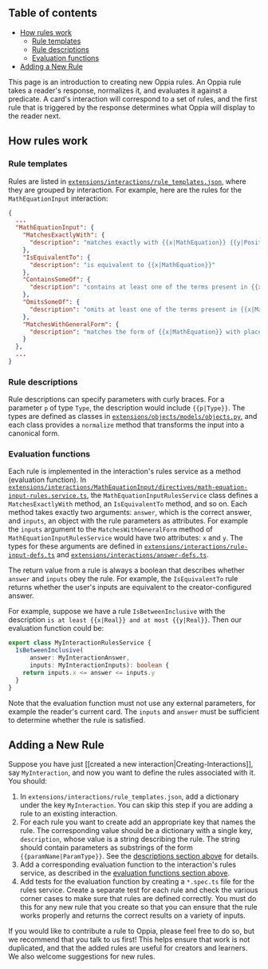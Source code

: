 ## Table of contents

* [How rules work](#how-rules-work)
  * [Rule templates](#rule-templates)
  * [Rule descriptions](#rule-descriptions)
  * [Evaluation functions](#evaluation-functions)
* [Adding a New Rule](#adding-a-new-rule)

This page is an introduction to creating new Oppia rules. An Oppia rule takes a reader's response, normalizes it, and evaluates it against a predicate. A card's interaction will correspond to a set of rules, and the first rule that is triggered by the response determines what Oppia will display to the reader next.

## How rules work

### Rule templates

Rules are listed in [`extensions/interactions/rule_templates.json`](https://github.com/oppia/oppia/blob/develop/extensions/interactions/rule_templates.json), where they are grouped by interaction. For example, here are the rules for the `MathEquationInput` interaction:

```json
{
  ...
  "MathEquationInput": {
    "MatchesExactlyWith": {
      "description": "matches exactly with {{x|MathEquation}} {{y|PositionOfTerms}}"
    },
    "IsEquivalentTo": {
      "description": "is equivalent to {{x|MathEquation}}"
    },
    "ContainsSomeOf": {
      "description": "contains at least one of the terms present in {{x|MathEquation}} {{y|PositionOfTerms}}"
    },
    "OmitsSomeOf": {
      "description": "omits at least one of the terms present in {{x|MathEquation}} {{y|PositionOfTerms}}"
    },
    "MatchesWithGeneralForm": {
      "description": "matches the form of {{x|MathEquation}} with placeholders {{y|SetOfAlgebraicIdentifier}}"
    }
  },
  ...
}
```

### Rule descriptions

Rule descriptions can specify parameters with curly braces. For a parameter `p` of type `Type`, the description would include `{{p|Type}}`. The types are defined as classes in [`extensions/objects/models/objects.py`](https://github.com/oppia/oppia/blob/develop/extensions/objects/models/objects.py), and each class provides a `normalize` method that transforms the input into a canonical form.

### Evaluation functions

Each rule is implemented in the interaction's rules service as a method (evaluation function). In [`extensions/interactions/MathEquationInput/directives/math-equation-input-rules.service.ts`](https://github.com/oppia/oppia/blob/develop/extensions/interactions/MathEquationInput/directives/math-equation-input-rules.service.ts), the `MathEquationInputRulesService` class defines a `MatchesExactlyWith` method, an `IsEquivalentTo` method, and so on. Each method takes exactly two arguments: `answer`, which is the correct answer, and `inputs`, an object with the rule parameters as attributes. For example the `inputs` argument to the `MatchesWithGeneralForm` method of `MathEquationInputRulesService` would have two attributes: `x` and `y`. The types for these arguments are defined in [`extensions/interactions/rule-input-defs.ts`](https://github.com/oppia/oppia/blob/develop/extensions/interactions/rule-input-defs.ts) and [`extensions/interactions/answer-defs.ts`](https://github.com/oppia/oppia/blob/develop/extensions/interactions/answer-defs.ts).

The return value from a rule is always a boolean that describes whether `answer` and `inputs` obey the rule. For example, the `IsEquivalentTo` rule returns whether the user's inputs are equivalent to the creator-configured answer.

For example, suppose we have a rule `IsBetweenInclusive` with the description `is at least {{x|Real}} and at most {{y|Real}}`. Then our evaluation function could be:

```ts
export class MyInteractionRulesService {
  IsBetweenInclusive(
      answer: MyInteractionAnswer,
      inputs: MyInteractionInputs): boolean {
    return inputs.x <= answer <= inputs.y
  }
}
```

Note that the evaluation function must not use any external parameters, for example the reader's current card. The `inputs` and `answer` must be sufficient to determine whether the rule is satisfied.

## Adding a New Rule

Suppose you have just [[created a new interaction|Creating-Interactions]], say `MyInteraction`, and now you want to define the rules associated with it. You should:

1. In `extensions/interactions/rule_templates.json`, add a dictionary under the key `MyInteraction`. You can skip this step if you are adding a rule to an existing interaction.
2. For each rule you want to create add an appropriate key that names the rule. The corresponding value should be a dictionary with a single key, `description`, whose value is a string describing the rule. The string should contain parameters as substrings of the form `{{paramName|ParamType}}`. See the [descriptions section above](#rule-descriptions) for details.
3. Add a corresponding evaluation function to the interaction's rules service, as described in the [evaluation functions section above](#evaluation-functions).
4. Add tests for the evaluation function by creating a `*.spec.ts` file for the rules service. Create a separate test for each rule and check the various corner cases to make sure that rules are defined correctly. You must do this for any new rule that you create so that you can ensure that the rule works properly and returns the correct results on a variety of inputs.

If you would like to contribute a rule to Oppia, please feel free to do so, but we recommend that you talk to us first! This helps ensure that work is not duplicated, and that the added rules are useful for creators and learners. We also welcome suggestions for new rules.
